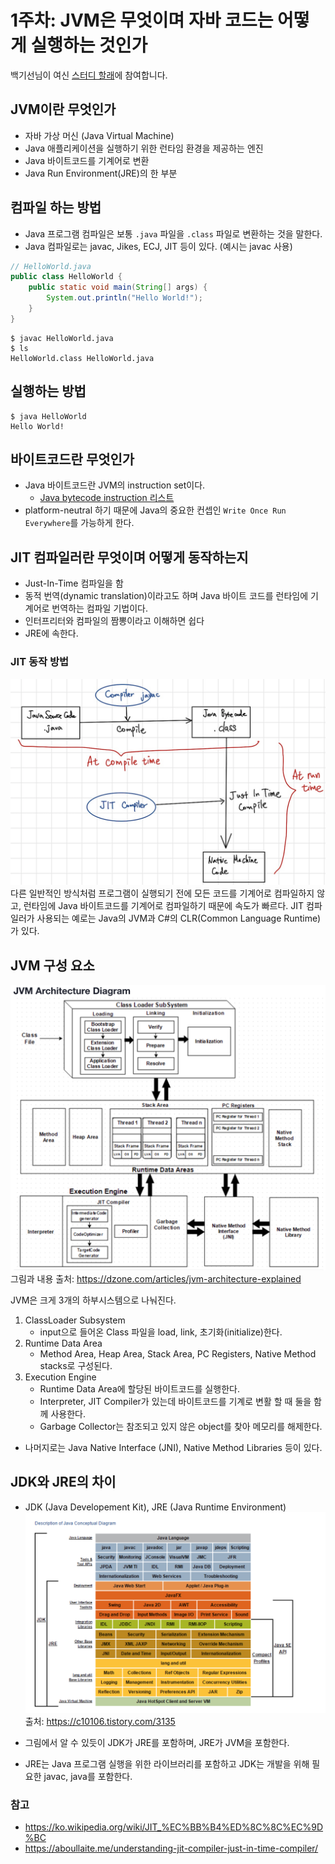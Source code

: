 # 1주차: JVM은 무엇이며 자바 코드는 어떻게 실행하는 것인가
백기선님이 여신 [스터디 할래](https://github.com/whiteship/live-study)에 참여합니다.

## JVM이란 무엇인가
- 자바 가상 머신 (Java Virtual Machine)
- Java 애플리케이션을 실행하기 위한 런타임 환경을 제공하는 엔진
- Java 바이트코드를 기계어로 변환
- Java Run Environment(JRE)의 한 부분

## 컴파일 하는 방법
- Java 프로그램 컴파일은 보통 `.java` 파일을 `.class` 파일로 변환하는 것을 말한다.
- Java 컴파일로는 javac, Jikes, ECJ, JIT 등이 있다. (예시는 javac 사용)
``` java
// HelloWorld.java
public class HelloWorld {
    public static void main(String[] args) {
        System.out.println("Hello World!");
    }
}
```
``` shell
$ javac HelloWorld.java
$ ls
HelloWorld.class HelloWorld.java
```

## 실행하는 방법
``` shell
$ java HelloWorld
Hello World!
```

## 바이트코드란 무엇인가
- Java 바이트코드란 JVM의 instruction set이다.
    - [Java bytecode instruction 리스트](https://en.wikipedia.org/wiki/Java_bytecode_instruction_listings)
- platform-neutral 하기 때문에 Java의 중요한 컨셉인 `Write Once Run Everywhere`를 가능하게 한다. 

## JIT 컴파일러란 무엇이며 어떻게 동작하는지
- Just-In-Time 컴파일을 함
- 동적 번역(dynamic translation)이라고도 하며 Java 바이트 코드를 런타임에 기계어로 번역하는 컴파일 기법이다. 
- 인터프리터와 컴파일의 짬뽕이라고 이해하면 쉽다
- JRE에 속한다.

### JIT 동작 방법
![JIT 동작 방법](./resources/JIT.png)
다른 일반적인 방식처럼 프로그램이 실행되기 전에 모든 코드를 기계어로 컴파일하지 않고, 런타임에 Java 바이트코드를 기계어로 컴파일하기 때문에 속도가 빠르다. JIT 컴파일러가 사용되는 예로는 Java의 JVM과 C#의 CLR(Common Language Runtime)가 있다.

## JVM 구성 요소
![JVM 구성 요소](./resources/JVM.png)
그림과 내용 출처: https://dzone.com/articles/jvm-architecture-explained

JVM은 크게 3개의 하부시스템으로 나눠진다.
1. ClassLoader Subsystem
    - input으로 들어온 Class 파일을 load, link, 초기화(initialize)한다.
2. Runtime Data Area
    - Method Area, Heap Area, Stack Area, PC Registers, Native Method stacks로 구성된다.
3. Execution Engine
    - Runtime Data Area에 할당된 바이트코드를 실행한다.
    - Interpreter, JIT Compiler가 있는데 바이트코드를 기계로 변활 할 때 둘을 함께 사용한다.
    - Garbage Collector는 참조되고 있지 않은 object를 찾아 메모리를 해제한다.
- 나머지로는 Java Native Interface (JNI), Native Method Libraries 등이 있다.

## JDK와 JRE의 차이
- JDK (Java Developement Kit), JRE (Java Runtime Environment)
![JDK와 JRE의 차이](./resources/Java_concept.png)
출처: https://c10106.tistory.com/3135

- 그림에서 알 수 있듯이 JDK가 JRE를 포함하며, JRE가 JVM을 포함한다.
- JRE는 Java 프로그램 실행을 위한 라이브러리를 포함하고 JDK는 개발을 위해 필요한 javac, java를 포함한다.

### 참고
- https://ko.wikipedia.org/wiki/JIT_%EC%BB%B4%ED%8C%8C%EC%9D%BC
- https://aboullaite.me/understanding-jit-compiler-just-in-time-compiler/